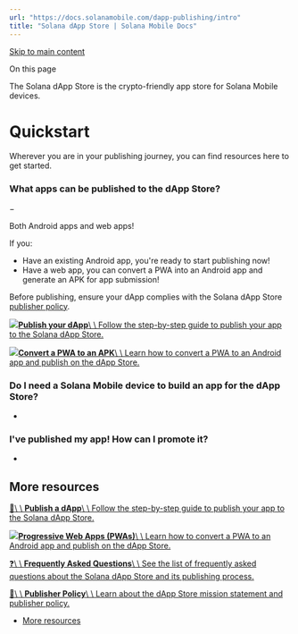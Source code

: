 ```yaml
---
url: "https://docs.solanamobile.com/dapp-publishing/intro"
title: "Solana dApp Store | Solana Mobile Docs"
---
```


[Skip to main content](https://docs.solanamobile.com/dapp-publishing/intro#__docusaurus_skipToContent_fallback)

On this page

The Solana dApp Store is the crypto-friendly app store for Solana Mobile devices.

# Quickstart

Wherever you are in your publishing journey, you can find resources here to get started.

### What apps can be published to the dApp Store?

−

Both Android apps and web apps!

If you:

- Have an existing Android app, you're ready to start publishing now!
- Have a web app, you can convert a PWA into an Android app and generate an APK for app submission!

Before publishing, ensure your dApp complies with the Solana dApp Store [publisher policy](https://docs.solanamobile.com/dapp-publishing/publisher-policy).

[![](https://docs.solanamobile.com/img/rocket-icon2.png)**Publish your dApp**\\
\\
Follow the step-by-step guide to publish your app to the Solana dApp Store.](https://docs.solanamobile.com/dapp-publishing/overview)

[![](https://docs.solanamobile.com/img/pwa-icon.png)**Convert a PWA to an APK**\\
\\
Learn how to convert a PWA to an Android app and publish on the dApp Store.](https://docs.solanamobile.com/dapp-publishing/publishing-a-pwa)

### Do I need a Solana Mobile device to build an app for the dApp Store?

+

### I've published my app! How can I promote it?

+

## More resources [​](https://docs.solanamobile.com/dapp-publishing/intro\#more-resources "Direct link to More resources")

[🚀\\
\\
**Publish a dApp**\\
\\
Follow the step-by-step guide to publish your app to the Solana dApp Store.](https://docs.solanamobile.com/dapp-publishing/overview)

[![](https://docs.solanamobile.com/img/pwa-icon.png)**Progressive Web Apps (PWAs)**\\
\\
Learn how to convert a PWA to an Android app and publish on the dApp Store.](https://docs.solanamobile.com/dapp-publishing/publishing-a-pwa)

[❓\\
\\
**Frequently Asked Questions**\\
\\
See the list of frequently asked questions about the Solana dApp Store and its publishing process.](https://docs.solanamobile.com/dapp-publishing/qanda)

[📜\\
\\
**Publisher Policy**\\
\\
Learn about the dApp Store mission statement and publisher policy.](https://docs.solanamobile.com/dapp-publishing/publisher-policy)

- [More resources](https://docs.solanamobile.com/dapp-publishing/intro#more-resources)